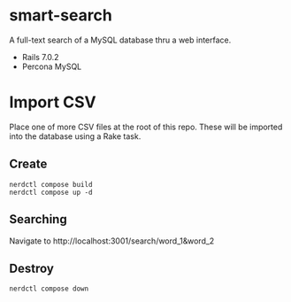 # smart-search

A full-text search of a MySQL database thru a web interface.

* Rails 7.0.2
* Percona MySQL


# Import CSV

Place one of more CSV files at the root of this repo. These will be imported into the database using a Rake task.

## Create

```
nerdctl compose build
nerdctl compose up -d
```

## Searching

Navigate to http://localhost:3001/search/word_1&word_2


## Destroy

`nerdctl compose down`

